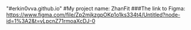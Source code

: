 "#erkin0vva.github.io"
#My project name: ZhanFit
###The link to Figma: https://www.figma.com/file/Zp2mjkzgpOKp1o1ks334t4/Untitled?node-id=1%3A2&t=vLpcnZ71rmoaXcDJ-0
